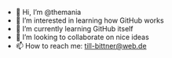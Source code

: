 - 👋 Hi, I’m @themania
- 👀 I’m interested in learning how GitHub works
- 🌱 I’m currently learning GitHub itself
- 💞️ I’m looking to collaborate on nice ideas
- 📫 How to reach me: till-bittner@web.de

<!---
themania/themania is a ✨ special ✨ repository because its `README.md` (this file) appears on your GitHub profile.
You can click the Preview link to take a look at your changes.
--->
